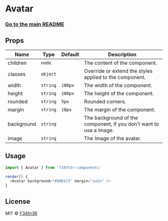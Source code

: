 # Avatar

### [Go to the main README](https://github.com/F34th3R/f34th3r-components/blob/master/README.md)

## Props
| Name            | Type     | Default | Description                                                        |
| --------------- | -------- | ------- | ------------------------------------------------------------------ |
| children        | `node`   |         | The content of the component.                                      |
| classes         | `object` |         | Override or extend the styles applied to the component.            |
| width           | `string` | `100px` | The width of the component.                                        |
| height          | `string` | `100px` | The height of the component.                                       |
| rounded         | `string` | `5px`   | Rounded corners.                                                   |
| margin          | `string` | `18px`  | The margin of the component.                                       |
| background      | `string` |         | The background of the component, if you don't want to use a image. |
| image           | `string` |         | The Image of the avatar.                                           |

## Usage
```js
import { Avatar } from 'f34th3r-components'

render() {
  <Avatar background="#08B1C5" margin="auto" />
}
```

## License

MIT © [F34th3R](https://github.com/F34th3R/f34th3r-components/blob/master/LICENSE)
